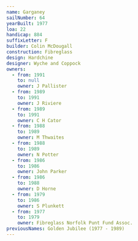 ```yaml
---
name: Garganey
sailNumber: 64
yearBuilt: 1977
loa: 22
handicap: 884
suffixLetter: F
builder: Colin McDougall
construction: Fibreglass
design: Hardchine
designer: Wyche and Coppock
owners:
  - from: 1991
    to: null
    owner: J Pallister
  - from: 1989
    to: 1991
    owner: J Riviere
  - from: 1989
    to: 1991
    owner: C H Cator
  - from: 1988
    to: 1989
    owner: M Thwaites
  - from: 1988
    to: 1989
    owner: N Potter
  - from: 1986
    to: 1986
    owner: John Parker
  - from: 1986
    to: 1988
    owner: D Horne
  - from: 1979
    to: 1986
    owner: S Plunkett
  - from: 1977
    to: 1979
    owner: Fibreglass Norfolk Punt Fund Assoc.
previousNames: Golden Jubilee (1977 - 1989)
---
```

